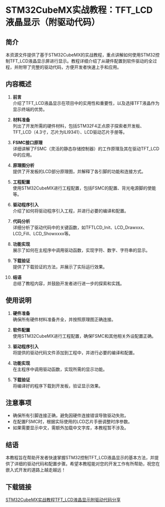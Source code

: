# STM32CubeMX实战教程：TFT_LCD液晶显示（附驱动代码）

## 简介
本资源文件提供了基于STM32CubeMX的实战教程，重点讲解如何使用STM32控制TFT_LCD液晶显示屏进行显示。教程详细介绍了从硬件配置到软件驱动的全过程，并附带了完整的驱动代码，方便开发者快速上手和应用。

## 内容概述
1. **前言**  
   介绍了TFT_LCD液晶显示在项目中的实用性和重要性，以及选择TFT液晶作为显示终端的优势。

2. **材料准备**  
   列出了开发所需的硬件材料，包括STM32F4正点原子探索者开发板、TFT_LCD（4.3寸，芯片为ILI9341）、LCD驱动芯片手册等。

3. **FSMC接口原理**  
   详细讲解了FSMC（灵活的静态存储控制器）的工作原理及其在驱动TFT_LCD中的应用。

4. **原理图分析**  
   提供了开发板的LCD部分原理图，并解释了各引脚的功能和连接方式。

5. **工程配置**  
   使用STM32CubeMX进行工程配置，包括FSMC的配置、背光电源脚的使能等。

6. **驱动程序引入**  
   介绍了如何将驱动程序引入工程，并进行必要的编译和配置。

7. **代码分析**  
   详细分析了驱动代码中的关键函数，如TFTLCD_Init、LCD_Drawxxx、LCD_Fill、LCD_Showxxxx等。

8. **功能实现**  
   展示了如何在主程序中调用驱动函数，实现字符、数字、字符串的显示。

9. **下载验证**  
   提供了下载验证的方法，并展示了实际运行效果。

10. **结语**  
    总结了教程内容，并鼓励开发者进行进一步的探索和实践。

## 使用说明
1. **硬件准备**  
   确保所有硬件材料准备齐全，并按照原理图正确连接。

2. **软件配置**  
   使用STM32CubeMX进行工程配置，确保FSMC和其他相关外设配置正确。

3. **驱动程序引入**  
   将提供的驱动代码文件添加到工程中，并进行必要的编译和配置。

4. **功能实现**  
   在主程序中调用驱动函数，实现所需的显示功能。

5. **下载验证**  
   将编译好的程序下载到开发板，验证显示效果。

## 注意事项
- 确保所有引脚连接正确，避免因硬件连接错误导致驱动失败。
- 在配置FSMC时，根据实际使用的LCD芯片手册调整时序参数。
- 如果需要显示中文，需额外加载中文字库，本教程暂不涉及。

## 结语
本教程旨在帮助开发者快速掌握STM32控制TFT_LCD液晶显示的基本方法，并提供了详细的驱动代码和配置步骤。希望本教程能对您的开发工作有所帮助，祝您在嵌入式开发的道路上越走越远！

## 下载链接

[STM32CubeMX实战教程TFT_LCD液晶显示附驱动代码分享](https://pan.quark.cn/s/c9a52bf7ae2f)